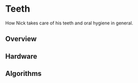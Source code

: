 # Teeth
How Nick takes care of his teeth and oral hygiene in general.

## Overview

## Hardware

## Algorithms
